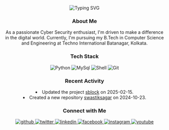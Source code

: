 <div align="center">

  ![Typing SVG](https://readme-typing-svg.demolab.com?font=Josefin+Sans&weight=500&size=30&pause=500&color=0797F7&center=true&vCenter=true&random=true&width=435&lines=Hi+I'm+Swastik+Sagar+%F0%9F%91%8B)
</div>

<div align="center"><h3>About Me</h3></div>
<div align="center"><p>As a passionate Cyber Security enthusiast, I'm driven to make a difference in the digital world. Currently, I'm pursuing my B.Tech in Computer Science and Engineering at Techno International Batanagar, Kolkata.</p></div>

<div align="center"> <h3>Tech Stack</h3></div>
<div align="center">

  ![Python](https://ziadoua.github.io/m3-Markdown-Badges/badges/Python/python3.svg) ![MySql](https://ziadoua.github.io/m3-Markdown-Badges/badges/MySQL/mysql2.svg) ![Shell](https://ziadoua.github.io/m3-Markdown-Badges/badges/Shell/shell3.svg) ![Git](https://ziadoua.github.io/m3-Markdown-Badges/badges/Git/git1.svg)
</div>

<div align="center"> <h3>Recent Activity</h3></div>
<div align="center"
  
- Updated the project [sblock](https://github.com/swastiksagar/sblock) on 2025-02-15.
- Created a new repository [swastiksagar](https://github.com/swastiksagar/swastiksagar) on 2024-10-23.
</div>
<div align="center"> <h3>Connect with Me</h3></div>  
<div align="center">
<a href="https://github.com/swastiksagar" target="blank">
<img src=https://ziadoua.github.io/m3-Markdown-Badges/badges/Github/github3.svg ?&style=for-the-badge&logo=github&logoColor=white alt=github style="margin-bottom: 5px;" />
</a>
<a href="https://twitter.com/swastiksagarr" target="blank">
<img src=https://ziadoua.github.io/m3-Markdown-Badges/badges/Twitter/twitter2.svg ?&style=for-the-badge&logo=twitter&logoColor=white alt=twitter style="margin-bottom: 2px;" a/>
<a href="https://linkedin.com/in/swastiksagar" target="blank">
<img src=https://ziadoua.github.io/m3-Markdown-Badges/badges/LinkedIn/linkedin1.svg ?&style=for-the-badge&logo=linkedin&logoColor=white alt=linkedin style="margin-bottom: 5px;" />
</a>
<a href="https://www.discord.com/swastiksagar" target="blank">
<img src=https://ziadoua.github.io/m3-Markdown-Badges/badges/Discord/discord1.svg ?&style=for-the-badge&logo=dsicord&logoColor=white alt=facebook style="margin-bottom: 5px;" />
</a>
<a href="https://instagram.com/swastiksagar" target="blank">
<img src=https://ziadoua.github.io/m3-Markdown-Badges/badges/Instagram/instagram2.svg ?&style=for-the-badge&logo=instagram&logoColor=white alt=instagram style="margin-bottom: 5px;" />
</a>
<a href="mailto:swastiksagar06@gmail.com" target="blank">
<img src=https://ziadoua.github.io/m3-Markdown-Badges/badges/Gmail/gmail1.svg ?&style=for-the-badge&logo=gmail&logoColor=white alt=youtube style="margin-bottom: 5px;" />
</a>  
</div>  


